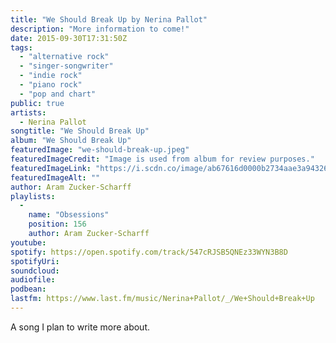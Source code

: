 ```yaml
---
title: "We Should Break Up by Nerina Pallot"
description: "More information to come!"
date: 2015-09-30T17:31:50Z
tags:
  - "alternative rock"
  - "singer-songwriter"
  - "indie rock"
  - "piano rock"
  - "pop and chart"
public: true
artists:
  - Nerina Pallot
songtitle: "We Should Break Up"
album: "We Should Break Up"
featuredImage: "we-should-break-up.jpeg"
featuredImageCredit: "Image is used from album for review purposes."
featuredImageLink: "https://i.scdn.co/image/ab67616d0000b2734aae3a94326e3873ea9d3161"
featuredImageAlt: ""
author: Aram Zucker-Scharff
playlists:
  -
    name: "Obsessions"
    position: 156
    author: Aram Zucker-Scharff
youtube: 
spotify: https://open.spotify.com/track/547cRJSB5QNEz33WYN3B8D
spotifyUri: 
soundcloud:
audiofile:
podbean:
lastfm: https://www.last.fm/music/Nerina+Pallot/_/We+Should+Break+Up
---
```


A song I plan to write more about.
		